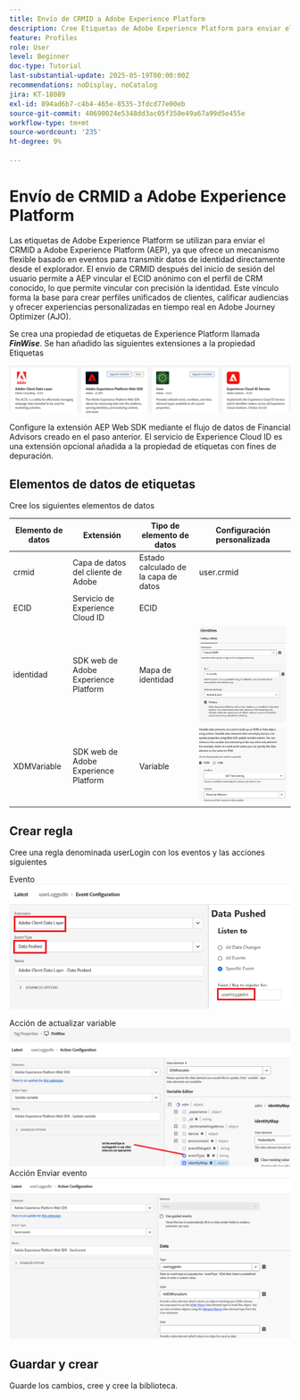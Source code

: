 ```yaml
---
title: Envío de CRMID a Adobe Experience Platform
description: Cree Etiquetas de Adobe Experience Platform para enviar el CRMID recibido del explorador a Adobe Experience Platform
feature: Profiles
role: User
level: Beginner
doc-type: Tutorial
last-substantial-update: 2025-05-19T00:00:00Z
recommendations: noDisplay, noCatalog
jira: KT-18089
exl-id: 894ad6b7-c4b4-465e-8535-3fdcd77e00eb
source-git-commit: 40690024e5348dd3ac05f350e49a67a99d5e455e
workflow-type: tm+mt
source-wordcount: '235'
ht-degree: 9%

---
```


# Envío de CRMID a Adobe Experience Platform

Las etiquetas de Adobe Experience Platform se utilizan para enviar el CRMID a Adobe Experience Platform (AEP), ya que ofrece un mecanismo flexible basado en eventos para transmitir datos de identidad directamente desde el explorador. El envío de CRMID después del inicio de sesión del usuario permite a AEP vincular el ECID anónimo con el perfil de CRM conocido, lo que permite vincular con precisión la identidad. Este vínculo forma la base para crear perfiles unificados de clientes, calificar audiencias y ofrecer experiencias personalizadas en tiempo real en Adobe Journey Optimizer (AJO).

Se crea una propiedad de etiquetas de Experience Platform llamada _**FinWise**_. Se han añadido las siguientes extensiones a la propiedad Etiquetas

![etiquetas-extensiones](assets/tags-extensions.png)

Configure la extensión AEP Web SDK mediante el flujo de datos de Financial Advisors creado en el paso anterior.
El servicio de Experience Cloud ID es una extensión opcional añadida a la propiedad de etiquetas con fines de depuración.

## Elementos de datos de etiquetas

Cree los siguientes elementos de datos

| Elemento de datos | Extensión | Tipo de elemento de datos | Configuración personalizada |
|--------------|-----------------------------------|---------------------------|----------------------------------------|
| crmid | Capa de datos del cliente de Adobe | Estado calculado de la capa de datos | user.crmid |
| ECID | Servicio de Experience Cloud ID | ECID |                                        |
| identidad | SDK web de Adobe Experience Platform | Mapa de identidad | ![Imagen](assets/identity-settings.png) |
| XDMVariable | SDK web de Adobe Experience Platform | Variable | ![Imagen](assets/xdmvariable.png) |

## Crear regla

Cree una regla denominada userLogin con los eventos y las acciones siguientes

Evento
![evento](assets/data-pushed-event.png)

Acción de actualizar variable
![variable de actualización](assets/update-variable.png)
Acción Enviar evento
![send-event](assets/send-event.png)

## Guardar y crear

Guarde los cambios, cree y cree la biblioteca.
